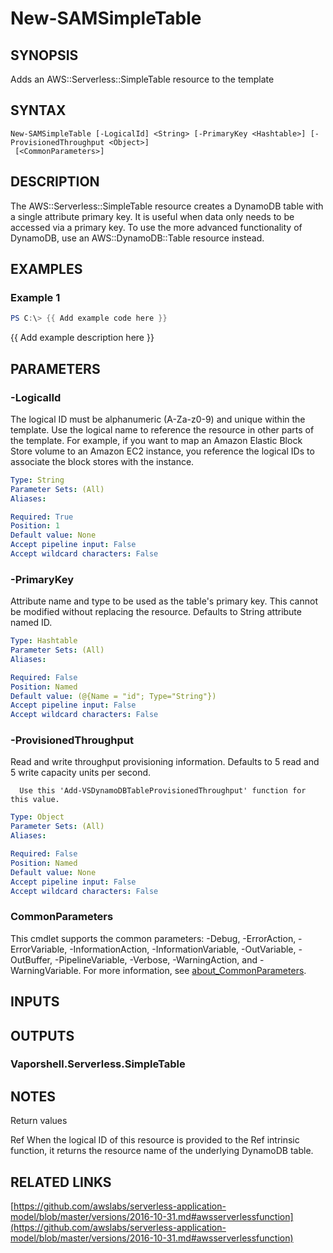 # New-SAMSimpleTable

## SYNOPSIS
Adds an AWS::Serverless::SimpleTable resource to the template

## SYNTAX

```
New-SAMSimpleTable [-LogicalId] <String> [-PrimaryKey <Hashtable>] [-ProvisionedThroughput <Object>]
 [<CommonParameters>]
```

## DESCRIPTION
The AWS::Serverless::SimpleTable resource creates a DynamoDB table with a single attribute primary key.
It is useful when data only needs to be accessed via a primary key.
To use the more advanced functionality of DynamoDB, use an AWS::DynamoDB::Table resource instead.

## EXAMPLES

### Example 1
```powershell
PS C:\> {{ Add example code here }}
```

{{ Add example description here }}

## PARAMETERS

### -LogicalId
The logical ID must be alphanumeric (A-Za-z0-9) and unique within the template.
Use the logical name to reference the resource in other parts of the template.
For example, if you want to map an Amazon Elastic Block Store volume to an Amazon EC2 instance, you reference the logical IDs to associate the block stores with the instance.

```yaml
Type: String
Parameter Sets: (All)
Aliases:

Required: True
Position: 1
Default value: None
Accept pipeline input: False
Accept wildcard characters: False
```

### -PrimaryKey
Attribute name and type to be used as the table's primary key.
This cannot be modified without replacing the resource.
Defaults to String attribute named ID.

```yaml
Type: Hashtable
Parameter Sets: (All)
Aliases:

Required: False
Position: Named
Default value: (@{Name = "id"; Type="String"})
Accept pipeline input: False
Accept wildcard characters: False
```

### -ProvisionedThroughput
Read and write throughput provisioning information.
Defaults to 5 read and 5 write capacity units per second.

      Use this 'Add-VSDynamoDBTableProvisionedThroughput' function for this value.

```yaml
Type: Object
Parameter Sets: (All)
Aliases:

Required: False
Position: Named
Default value: None
Accept pipeline input: False
Accept wildcard characters: False
```

### CommonParameters
This cmdlet supports the common parameters: -Debug, -ErrorAction, -ErrorVariable, -InformationAction, -InformationVariable, -OutVariable, -OutBuffer, -PipelineVariable, -Verbose, -WarningAction, and -WarningVariable. For more information, see [about_CommonParameters](http://go.microsoft.com/fwlink/?LinkID=113216).

## INPUTS

## OUTPUTS

### Vaporshell.Serverless.SimpleTable
## NOTES
Return values

Ref
When the logical ID of this resource is provided to the Ref intrinsic function, it returns the resource name of the underlying DynamoDB table.

## RELATED LINKS

[https://github.com/awslabs/serverless-application-model/blob/master/versions/2016-10-31.md#awsserverlessfunction](https://github.com/awslabs/serverless-application-model/blob/master/versions/2016-10-31.md#awsserverlessfunction)

